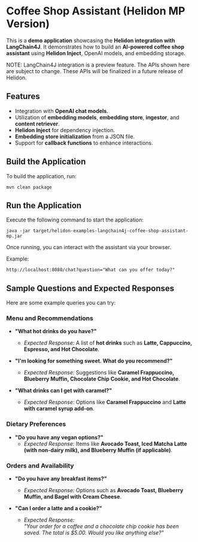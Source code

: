 # **Coffee Shop Assistant (Helidon MP Version)**

This is a **demo application** showcasing the **Helidon integration with LangChain4J**. It demonstrates how to build an **AI-powered coffee shop assistant** using **Helidon Inject**, OpenAI models, and embedding storage.

NOTE: LangChain4J integration is a preview feature. The APIs shown here are subject to change. These APIs will be finalized in a future release of Helidon.

## **Features**

- Integration with **OpenAI chat models**.
- Utilization of **embedding models**, **embedding store**, **ingestor**, and **content retriever**.
- **Helidon Inject** for dependency injection.
- **Embedding store initialization** from a JSON file.
- Support for **callback functions** to enhance interactions.

## **Build the Application**

To build the application, run:

```shell
mvn clean package
```

## **Run the Application**

Execute the following command to start the application:

```shell
java -jar target/helidon-examples-langchain4j-coffee-shop-assistant-mp.jar
```

Once running, you can interact with the assistant via your browser.

Example:

```
http://localhost:8080/chat?question="What can you offer today?"
```

## Sample Questions and Expected Responses

Here are some example queries you can try:

### Menu and Recommendations

- **"What hot drinks do you have?"**
   - *Expected Response:* A list of **hot drinks** such as **Latte, Cappuccino, Espresso, and Hot Chocolate**.

- **"I'm looking for something sweet. What do you recommend?"**
   - *Expected Response:* Suggestions like **Caramel Frappuccino, Blueberry Muffin, Chocolate Chip Cookie, and Hot Chocolate**.

- **"What drinks can I get with caramel?"**
   - *Expected Response:* Options like **Caramel Frappuccino** and **Latte with caramel syrup add-on**.

### Dietary Preferences

- **"Do you have any vegan options?"**
   - *Expected Response:* Items like **Avocado Toast, Iced Matcha Latte (with non-dairy milk), and Blueberry Muffin (if applicable)**.

### Orders and Availability

- **"Do you have any breakfast items?"**
   - *Expected Response:* Options such as **Avocado Toast, Blueberry Muffin, and Bagel with Cream Cheese**.

- **"Can I order a latte and a cookie?"**
   - *Expected Response:*  
     *"Your order for a coffee and a chocolate chip cookie has been saved. The total is $5.00. Would you like anything else?"*
